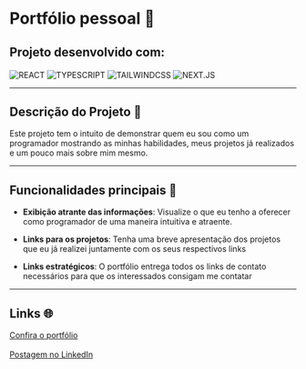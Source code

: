 # Portfólio pessoal 📖

## Projeto desenvolvido com:  

<div style="display:inline_block">
    <img align="center" src="https://img.shields.io/badge/React-20232A?style=for-the-badge&logo=react&logoColor=61DAFB" alt="REACT">
    <img align="center" src="https://img.shields.io/badge/TypeScript-007ACC?style=for-the-badge&logo=typescript&logoColor=white" alt="TYPESCRIPT">
    <img align="center" src="https://img.shields.io/badge/Tailwind_CSS-38B2AC?style=for-the-badge&logo=tailwind-css&logoColor=white" alt="TAILWINDCSS">
    <img align="center" src="https://img.shields.io/badge/Next.js-000000?style=for-the-badge&logo=nextdotjs&logoColor=white" alt="NEXT.JS">
</div>  

---

## Descrição do Projeto 🚀  

Este projeto tem o intuito de demonstrar quem eu sou como um programador mostrando as minhas habilidades, meus projetos já realizados e um pouco mais sobre mim mesmo. 

---

## Funcionalidades principais 🧾  

- **Exibição atrante das informações**: Visualize o que eu tenho a oferecer como programador de uma maneira intuitiva e atraente.  
  
- **Links para os projetos**: Tenha uma breve apresentação dos projetos que eu já realizei juntamente com os seus respectivos links
  
- **Links estratégicos**: O portfólio entrega todos os links de contato necessários para que os interessados consigam me contatar  

---

## Links 🌐

<a href="https://portfolio-flame-sigma-31.vercel.app/" target='_blank'>
    Confira o portfólio
</a>
<br/><br/>
<a href="https://github.com/Davi-604/Japa-zap-static" target='_blank'>
    Postagem no LinkedIn
</a>
